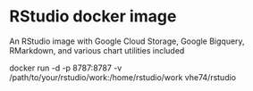 # RStudio docker image 
 
An RStudio image with Google Cloud Storage, Google Bigquery, RMarkdown, and various chart utilities included 
 
docker run -d -p 8787:8787 -v /path/to/your/rstudio/work:/home/rstudio/work vhe74/rstudio
